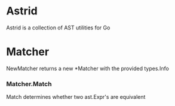 # Astrid

Astrid is a collection of AST utilities for Go

# Matcher

NewMatcher returns a new *Matcher with the provided types.Info

### Matcher.Match

Match determines whether two ast.Expr's are equivalent